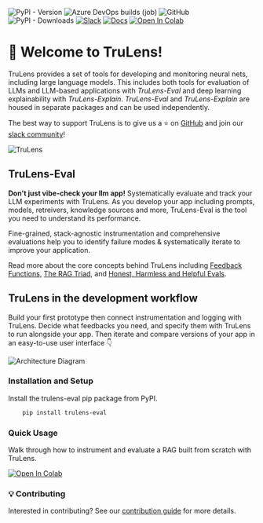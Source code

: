 ![PyPI - Version](https://img.shields.io/pypi/v/trulens_eval?label=trulens_eval&link=https%3A%2F%2Fpypi.org%2Fproject%2Ftrulens-eval%2F)
![Azure DevOps builds (job)](https://img.shields.io/azure-devops/build/truera/5a27f3d2-132d-40fc-9b0c-81abd1182f41/9)
![GitHub](https://img.shields.io/github/license/truera/trulens)
![PyPI - Downloads](https://img.shields.io/pypi/dm/trulens_eval)
[![Slack](https://img.shields.io/badge/slack-join-green?logo=slack)](https://communityinviter.com/apps/aiqualityforum/josh)
[![Docs](https://img.shields.io/badge/docs-trulens.org-blue)](https://www.trulens.org/welcome/)
[![Open In Colab](https://colab.research.google.com/assets/colab-badge.svg)](https://colab.research.google.com/github/truera/trulens/blob/releases/rc-trulens-eval-0.17.0/trulens_eval/examples/quickstart/colab/langchain_quickstart_colab.ipynb)

# 🦑 **Welcome to TruLens!**

TruLens provides a set of tools for developing and monitoring neural nets, including large language models. This includes both tools for evaluation of LLMs and LLM-based applications with *TruLens-Eval* and deep learning explainability with *TruLens-Explain*. *TruLens-Eval* and *TruLens-Explain* are housed in separate packages and can be used independently.

The best way to support TruLens is to give us a ⭐ on [GitHub](https://www.github.com/truera/trulens) and join our [slack community](https://communityinviter.com/apps/aiqualityforum/josh)!

![TruLens](https://www.trulens.org/assets/images/Neural_Network_Explainability.png)

## TruLens-Eval

**Don't just vibe-check your llm app!** Systematically evaluate and track your LLM experiments with TruLens. As you develop your app including prompts, models, retreivers, knowledge sources and more, TruLens-Eval is the tool you need to understand its performance.

Fine-grained, stack-agnostic instrumentation and comprehensive evaluations help you to identify failure modes & systematically iterate to improve your application.

Read more about the core concepts behind TruLens including [Feedback Functions](./core_concepts_feedback_functions.md), [The RAG Triad](./core_concepts_rag_triad.md), and [Honest, Harmless and Helpful Evals](./core_concepts_honest_harmless_helpful_evals.md).

## TruLens in the development workflow

Build your first prototype then connect instrumentation and logging with TruLens. Decide what feedbacks you need, and specify them with TruLens to run alongside your app. Then iterate and compare versions of your app in an easy-to-use user interface 👇

![Architecture Diagram](https://www.trulens.org/assets/images/TruLens_Architecture.png)

### Installation and Setup

Install the trulens-eval pip package from PyPI.

```bash
    pip install trulens-eval
```

### Quick Usage

Walk through how to instrument and evaluate a RAG built from scratch with TruLens.

[![Open In Colab](https://colab.research.google.com/assets/colab-badge.svg)](https://colab.research.google.com/github/truera/trulens/blob/main/trulens_eval/examples/quickstart/quickstart.ipynb)

### 💡 Contributing

Interested in contributing? See our [contribution guide](https://github.com/truera/trulens/tree/main/trulens_eval/CONTRIBUTING.md) for more details.
